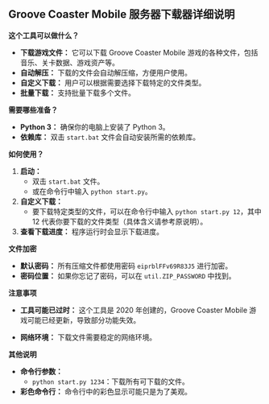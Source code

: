 
## Groove Coaster Mobile 服务器下载器详细说明

**这个工具可以做什么？**

* **下载游戏文件：** 它可以下载 Groove Coaster Mobile 游戏的各种文件，包括音乐、关卡数据、游戏资产等。
* **自动解压：** 下载的文件会自动解压缩，方便用户使用。
* **自定义下载：** 用户可以根据需要选择下载特定的文件类型。
* **批量下载：** 支持批量下载多个文件。

**需要哪些准备？**

* **Python 3：** 确保你的电脑上安装了 Python 3。
* **依赖库：** 双击 `start.bat` 文件会自动安装所需的依赖库。

**如何使用？**

1. **启动：**
   * 双击 `start.bat` 文件。
   * 或在命令行中输入 `python start.py`。
2. **自定义下载：**
   * 要下载特定类型的文件，可以在命令行中输入 `python start.py 12`，其中 12 代表你要下载的文件类型（具体含义请参考原说明）。
3. **查看下载进度：** 程序运行时会显示下载进度。

**文件加密**

* **默认密码：** 所有压缩文件都使用密码 `eiprblFFv69R83J5` 进行加密。
* **密码位置：** 如果你忘记了密码，可以在 `util.ZIP_PASSWORD` 中找到。

**注意事项**

* **工具可能已过时：** 这个工具是 2020 年创建的，Groove Coaster Mobile 游戏可能已经更新，导致部分功能失效。

* **网络环境：** 下载文件需要稳定的网络环境。

**其他说明**

* **命令行参数：** 
  * `python start.py 1234`：下载所有可下载的文件。
* **彩色命令行：** 命令行中的彩色显示可能只是为了美观。



